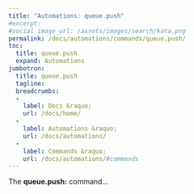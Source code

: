 ```yaml
---
title: "Automations: queue.push"
#excerpt: 
#social_image_url: /assets/images/search/kata.png
permalink: /docs/automations/commands/queue.push/
toc:
  title: queue.push
  expand: Automations
jumbotron:
  title: queue.push
  tagline: 
  breadcrumbs:
  -
    label: Docs &raquo;
    url: /docs/home/
  -
    label: Automations &raquo;
    url: /docs/automations/
  -
    label: Commands &raquo;
    url: /docs/automations/#commands
---
```


The **queue.push:** command...